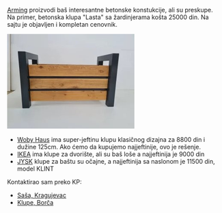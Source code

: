 [Arming](https://arming.rs/betonska-galanterija/) proizvodi baš interesantne betonske konstukcije, ali su preskupe. Na primer, betonska klupa "Lasta" sa žardinjerama košta 25000 din. Na sajtu je objavljen i kompletan cenovnik.

![Žardinjera moderna metal-drvo](2023-09-29-drvo-metal-zardinjera.jpg) 


- [Woby Haus](https://www.wobyhaus.co.rs/satorilezaljkekrevet-stolice/26311-klupa-bastenska) ima super-jeftinu klupu klasičnog dizajna za 8800 din i dužine 125cm. Ako ćemo da kupujemo najjeftinije, ovo je rešenje.
-  [IKEA](https://www.ikea.com/rs/sr/cat/bastenske-klupe-47386/) ima klupe za dvorište, ali su baš loše a najjeftinija je 9000 din
- [JYSK](https://jysk.rs/basta/bastenske-klupe) klupe za baštu su očajne, a najjeftinija sa naslonom je 11500 din, model KLINT

Kontaktirao sam preko KP:

- [Saša, Kragujevac](https://novi.kupujemprodajem.com/dvoriste-i-basta/bastenski-namestaj/klupa-bastenska-klupa-metal-drvo/oglas/147439223)
- [Klupe, Borča](https://novi.kupujemprodajem.com/dvoriste-i-basta/bastenski-namestaj/klupe/oglas/150956654)
<!--stackedit_data:
eyJoaXN0b3J5IjpbLTE5ODQzODE3MjIsLTIwODUwMzA2MTEsNj
c3ODExMzg2LDExNDY3OTc1MDMsMTY5MTg3OTA1MywtODk1NDE2
NDYxXX0=
-->